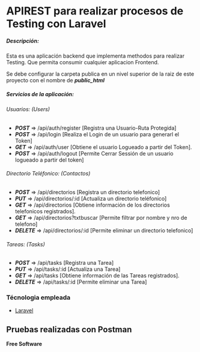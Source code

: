 # APIREST para realizar procesos de Testing con Laravel

##### Descripción:

Esta es una aplicación backend que implementa methodos para realizar Testing. Que permita consumir cualquier aplicacion Frontend.

Se debe configurar la carpeta publica en un nivel superior de la raiz de este proyecto con el nombre de **_public_html_**

##### Servicios de la aplicación:

###### Usuarios: (Users)

- **_POST_** => /api/auth/register [Registra una Usuario-Ruta Protegida]
- **_POST_** => /api/login [Realiza el Login de un usuario para generarl el Token]
- **_GET_** => /api/auth/user [Obtiene el usuario Logueado a partir del Token].
- **_POST_** => /api/auth/logout [Permite Cerrar Sessión de un usuario logueado a partir del token]


###### Directorio Teléfonico: (Contactos)

- **_POST_** => /api/directorios [Registra un directorio telefonico]
- **_PUT_** => /api/directorios/:id [Actualiza un directorio teléfonico]
- **_GET_** => /api/directorios [Obtiene información de los directorios telefonicos registrados].
- **_GET_** => /api/directorios?txtbuscar [Permite filtrar por nombre y nro de telefono]
- **_DELETE_** => /api/directorios/:id [Permite eliminar un directorio telefonico]

###### Tareas: (Tasks)

- **_POST_** => /api/tasks [Registra una Tarea]
- **_PUT_** => /api/tasks/:id [Actualiza una Tarea]
- **_GET_** => /api/tasks [Obtiene información de las Tareas registrados].
- **_DELETE_** => /api/tasks/:id [Permite eliminar una Tarea]


### Técnologia empleada

- [Laravel]

## Pruebas realizadas con Postman

**Free Software**

[//]: #
[Laravel]: https://laravel.com/docs/7.x
